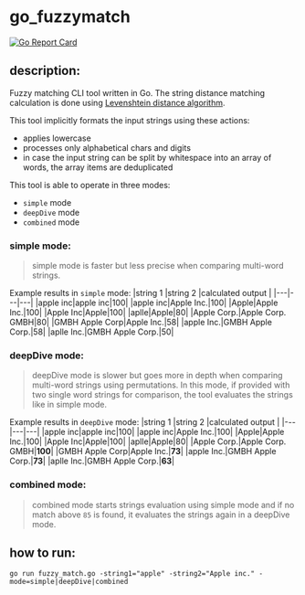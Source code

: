 # go_fuzzymatch
[![Go Report Card](https://goreportcard.com/badge/github.com/datahappy1/go_fuzzymatch)](https://goreportcard.com/report/github.com/datahappy1/go_fuzzymatch)
## description:

Fuzzy matching CLI tool written in Go. The string distance matching calculation is done using [Levenshtein distance algorithm](https://en.wikipedia.org/wiki/Levenshtein_distance). 

This tool implicitly formats the input strings using these actions:

- applies lowercase
- processes only alphabetical chars and digits
- in case the input string can be split by whitespace into an array of words, the array items are deduplicated  

This tool is able to operate in three modes:
- `simple` mode
- `deepDive` mode
- `combined` mode

### simple mode:
> simple mode is faster but less precise when comparing multi-word strings.

Example results in `simple` mode:
|string 1  |string 2  |calculated output  |
|---|---|---|
|apple inc|apple inc|100|
|apple inc|Apple Inc.|100|
|Apple|Apple Inc.|100|
|Apple Inc|Apple|100|
|aplle|Apple|80|
|Apple Corp.|Apple Corp. GMBH|80|
|GMBH Apple Corp|Apple Inc.|58|
|apple Inc.|GMBH Apple Corp.|58|
|aplle Inc.|GMBH Apple Corp.|50|


### deepDive mode:
> deepDive mode is slower but goes more in depth when comparing multi-word strings using permutations. 
> In this mode, if provided with two single word strings for comparison, the tool evaluates the strings like in simple mode.

Example results in `deepDive` mode:
|string 1  |string 2  |calculated output  |
|---|---|---|
|apple inc|apple inc|100|
|apple inc|Apple Inc.|100|
|Apple|Apple Inc.|100|
|Apple Inc|Apple|100|
|aplle|Apple|80|
|Apple Corp.|Apple Corp. GMBH|**100**|
|GMBH Apple Corp|Apple Inc.|**73**|
|apple Inc.|GMBH Apple Corp.|**73**|
|aplle Inc.|GMBH Apple Corp.|**63**|

### combined mode:
> combined mode starts strings evaluation using simple mode and if no match above `85` is found, it evaluates the strings again in a deepDive mode.


## how to run:

`go run fuzzy_match.go -string1="apple" -string2="Apple inc." -mode=simple|deepDive|combined`
